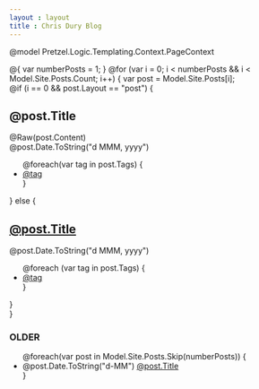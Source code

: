 ```yaml
---
layout : layout
title : Chris Dury Blog
---
```

@model Pretzel.Logic.Templating.Context.PageContext

<div class="posts">
@{
    var numberPosts = 1;
}
    @for (var i = 0; i < numberPosts && i < Model.Site.Posts.Count; i++)
    {
        var post = Model.Site.Posts[i];
            <div class="idea">
                @if (i == 0 && post.Layout == "post")
                {
					<h2>@post.Title</h2>                    
                    @Raw(post.Content)
                    <div class="postdate">@post.Date.ToString("d MMM, yyyy")</div>
					<div>
                        <ul>
                            @foreach(var tag in post.Tags)
                            {
                                <li><a href="/tag/@tag">@tag</a></li>
                            }
                        </ul>
                    </div>
                }
                else
                {
                    <h2><a class="postlink" href="@post.Url">@post.Title</a></h2>
                    <div class="postdate">@post.Date.ToString("d MMM, yyyy")
                        <ul>
                            @foreach (var tag in post.Tags)
                            {
                                <li><a href="/tag/@tag">@tag</a></li>
                            }
                        </ul>
                    </div>
                }
            </div>
    }
</div>


<h3>OLDER</h3>
<ul class="postArchive">
@foreach(var post in Model.Site.Posts.Skip(numberPosts))
{
    <li>
        <span class="olderpostdate">@post.Date.ToString("d-MM")</span> <a class="postlink" href="@post.Url">@post.Title</a>
    </li>
}
</ul>
